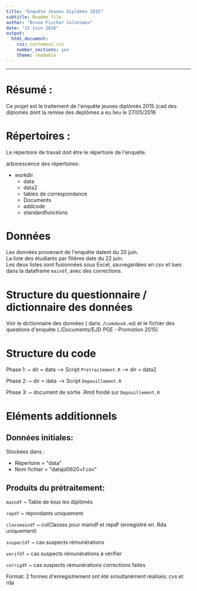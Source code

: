 ```yaml
---
title: "Enquête Jeunes Diplômés 2015"
subtitle: Readme file
author: "Bruno Fischer Colonimos"
date: "22 juin 2016"
output: 
  html_document: 
    css: customex2.css
    number_sections: yes
    theme: readable
---
```


-------------------------------------------------------------

Résumé : 
=======================

Ce projet est le traitement de l'enquête jeunes diplômés 2015 (cad des diplomés dont la remise des deplômes a eu lieu le 27/05/2016

Répertoires : 
=======================
Le répertoire de travail doit être le répertoire de l'enquête.

arborescence des répertoires:

* workdir
    - data
    - data2
    - tables de correspondance
    - Documents
    - addcode
    - standardfunctions


Données
=======
Les données provenant de l'enquête datent du 20 juin.\
La liste des étudiants par filières date du 22 juin.\
Les deux listes sont fusionnées sous Excel, sauvegardées en csv et lues dans la dataframe `maindf`, avec des corrections.



Structure du questionnaire / dictionnaire des données
=====================================================

Voir le dictionnaire des données ( dans ./`codebook.md`) et le fichier des questions d'enquête  (./Documents/EJD PGE - Promotion 2015)


Structure du code
=================

Phase 1:
  ~ dir = data --> Script `Pretraitement.R` --> dir = data2

Phase 2:
  ~ dir = data --> Script `Depouillement.R` 

Phase 3:
  ~ document de sortie .Rmd fondé sur `Depouillement.R`



Eléments additionnels
=====================

Données initiales:
------------------

Stockées dans :

* Répertoire = "data"
* Nom fichier = "datajd0620+f.csv"


Produits du prétraitement:
--------------------------


`maindf`
  ~ Table de tous les diplômés

`repdf`
  ~ répondants uniquement

`classmaindf`
  ~ colClasses pour maindf et repdf (enregistré en .Rda uniquement)

`suspectdf`
  ~ cas suspects rémunérations

`verifdf`
  ~ cas suspects rémunérations à vérifier

`corrigdf`
  ~ cas suspects rémunérations corrections faites


Format: 2 formes d'enregistrement ont été simultanément réalisés: cvs et rda




